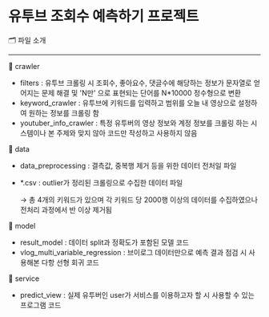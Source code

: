 
# 유투브 조회수 예측하기 프로젝트



🗂 파일 소개

---

📂 crawler

- filters : 유투브 크롤링 시 조회수, 좋아요수, 댓글수에 해당하는 정보가 문자열로 얻어지는 문제 해결 및 'N만' 으로 표현되는 단어를 N*10000 정수형으로 변환
- keyword_crawler : 유투브에 키워드를 입력하고 범위를 오늘 내 영상으로 설정하여 원하는 정보를 크롤링 함
- youtuber_info_crawler : 특정 유투버의 영상 정보와 계정 정보를 크롤링 하는 시스템이나 본 주제와 맞지 않아 코드만 작성하고 사용하지 않음

📁 data

- data_preprocessing : 결측값, 중복행 제거 등을 위한 데이터 전처일 파일
- *.csv : outlier가 정리된 크롤링으로 수집한 데이터 파일

  → 총 4개의 키워드가 있으며 각 키워드 당 2000행 이상의 데이터를 수집하였으나 전처리 과정에서 반 이상 제거됨

📂 model

- result_model : 데이터 split과 정확도가 포함된 모델 코드
- vlog_multi_variable_regression : 브이로그 데이터만으로 예측 결과 점검 시 사용해본 다항 선형 회귀 코드

📁 service

- predict_view : 실제 유투버인 user가 서비스를 이용하고자 할 시 사용할 수 있는 프로그램 코드

